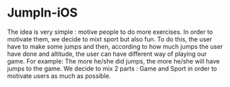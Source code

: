 # JumpIn-iOS

The idea is very simple : motive people to do more exercises. 
In order to motivate them, we decide to mixt sport but also fun. 
To do this, the user have to make some jumps and then, according to how much jumps the user have done and altitude, the user can have different way of playing our game. 
For example: The more he/she did jumps, the more he/she will have jumps to the game. 
We decide to mix 2 parts : Game and Sport in order to motivate users as much as possible.
